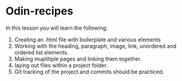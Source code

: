 # Odin-recipes

In this lesson you will learn the following:
1. Creating an .html file with boilerplate and various elements
2. Working with the heading, paragraph, image, link, unordered and ordered list elements.
3. Making muplitiple pages and linking them together.
4. laying out files within a project folder.
5. Git tracking of the project and commits should be practiced.
